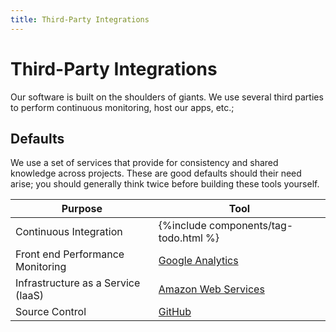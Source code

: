 ```yaml
---
title: Third-Party Integrations
---
```


# Third-Party Integrations

Our software is built on the shoulders of giants. We use several third parties
to perform continuous monitoring, host our apps, etc.; 

## Defaults

We use a set of services that provide for consistency and shared knowledge across projects.
These are good defaults should their need arise; you should generally think twice before building these tools yourself.

| Purpose                            | Tool                                                                                                                                                                 |
| ---------------------------------- | -------------------------------------------------------------------------------------------------------------------------------------------------------------------- |
| Continuous Integration             | {%include components/tag-todo.html %}                                                                                                                                |
| Front end Performance Monitoring   | [Google Analytics](https://marketingplatform.google.com/about/analytics/)                                                                                            |
| Infrastructure as a Service (IaaS) | [Amazon Web Services](https://aws.amazon.com/)                                                                                                                       |
| Source Control                     | [GitHub](https://github.com)                                                                                                                                         |